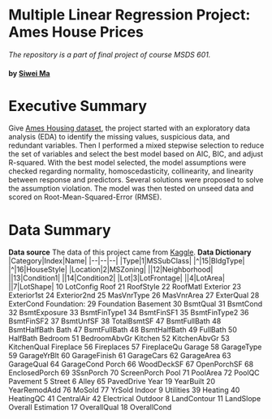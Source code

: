 # Multiple Linear Regression Project: Ames House Prices
*The repository is a part of final project of course MSDS 601.* 

#### by [Siwei Ma](https://www.linkedin.com/in/siwei-ma-28345856/)


# Executive Summary
Give [Ames Housing dataset](http://jse.amstat.org/v19n3/decock.pdf), the project started with an exploratory data analysis (EDA) to identify the missing values, suspicious data, and redundant variables. Then I performed a mixed stepwise selection to reduce the set of variables and select the best model based on AIC, BIC, and adjust R-squared. With the best model selected, the model assumptions were checked regarding normality, homoscedasticity, collinearity, and linearity between response and predictors. Several solutions were proposed to solve the assumption violation. The model was then tested on unseed data and scored on Root-Mean-Squared-Error (RMSE).

# Data Summary
**Data source**
The data of this project came from [Kaggle](https://www.kaggle.com/c/house-prices-advanced-regression-techniques). 
**Data Dictionary**
|Category|Index|Name|
|--|--|--|
|Type|1|MSSubClass|
|^|15|BldgType|
|^|16|HouseStyle|
|Location|2|MSZoning|
||12|Neighborhood|
||13|Condition1|
||14|Condition2|
|Lot|3|LotFrontage|
||4|LotArea|
||7|LotShape|
	10	LotConfig
Roof	21	RoofStyle
	22	RoofMatl
Exterior	23	Exterior1st
	24	Exterior2nd
	25	MasVnrType
	26	MasVnrArea
	27	ExterQual
	28	ExterCond
Foundation:	29	Foundation
Basement	30	BsmtQual
	31	BsmtCond
	32	BsmtExposure
	33	BsmtFinType1
	34	BsmtFinSF1
	35	BsmtFinType2
	36	BsmtFinSF2
	37	BsmtUnfSF
	38	TotalBsmtSF
	47	BsmtFullBath
	48	BsmtHalfBath
Bath	47	BsmtFullBath
	48	BsmtHalfBath
	49	FullBath
	50	HalfBath
Bedroom	51	BedroomAbvGr
Kitchen	52	KitchenAbvGr
	53	KitchenQual
Fireplace	56	Fireplaces
	57	FireplaceQu
Garage	58	GarageType
	59	GarageYrBlt
	60	GarageFinish
	61	GarageCars
	62	GarageArea
	63	GarageQual
	64	GarageCond
Porch	66	WoodDeckSF
	67	OpenPorchSF
	68	EnclosedPorch
	69	3SsnPorch
	70	ScreenPorch
Pool	71	PoolArea
	72	PoolQC
Pavement	5	Street
	6	Alley
	65	PavedDrive
Year	19	YearBuilt
	20	YearRemodAdd
	76	MoSold
	77	YrSold
Indoor	9	Utilities
	39	Heating
	40	HeatingQC
	41	CentralAir
	42	Electrical
Outdoor	8	LandContour
	11	LandSlope
Overall Estimation	17	OverallQual
	18	OverallCond
